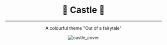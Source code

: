 <h1 align="center">🚩 Castle 🚩</h1>

---

<p align="center">A colourful theme "Out of a fairytale"</p>

<p align="center"><img src="" alt="castle_cover" /></p>
